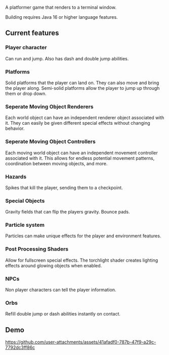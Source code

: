 A platformer game that renders to a terminal window.

Building requires Java 16 or higher language features.
## Current features
### Player character
Can run and jump.
Also has dash and double jump abilities.
### Platforms
Solid platforms that the player can land on. They can also move and bring the player along.
Semi-solid platforms allow the player to jump up through them or drop down.
### Seperate Moving Object Renderers
Each world object can have an independent renderer object associated with it. They can easily be given different special effects without changing behavior.
### Seperate Moving Object Controllers
Each moving world object can have an independent movement controller associated with it. This allows for endless potential movement patterns, coordination between moving objects, and more.
### Hazards
Spikes that kill the player, sending them to a checkpoint.
### Special Objects
Gravity fields that can flip the players gravity.
Bounce pads.
### Particle system
Particles can make unique effects for the player and environment features.
### Post Processing Shaders
Allow for fullscreen special effects.
The torchlight shader creates lighting effects around glowing objects when enabled.
### NPCs
Non player characters can tell the player information.
### Orbs
Refill double jump or dash abilities instantly on contact.
## Demo
https://github.com/user-attachments/assets/41afadf0-787b-47f9-a29c-7792dc3ff86c
